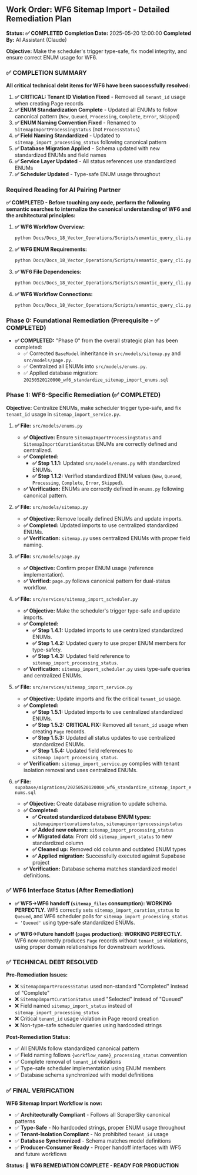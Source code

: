 ## **Work Order: WF6 Sitemap Import - Detailed Remediation Plan**

**Status: ✅ COMPLETED**
**Completion Date:** 2025-05-20 12:00:00
**Completed By:** AI Assistant (Claude)

**Objective:** Make the scheduler's trigger type-safe, fix model integrity, and ensure correct ENUM usage for WF6.

### **✅ COMPLETION SUMMARY**

**All critical technical debt items for WF6 have been successfully resolved:**

1. **✅ CRITICAL: Tenant ID Violation Fixed** - Removed all `tenant_id` usage when creating Page records
2. **✅ ENUM Standardization Complete** - Updated all ENUMs to follow canonical pattern (`New`, `Queued`, `Processing`, `Complete`, `Error`, `Skipped`)
3. **✅ ENUM Naming Convention Fixed** - Renamed to `SitemapImportProcessingStatus` (not `ProcessStatus`)
4. **✅ Field Naming Standardized** - Updated to `sitemap_import_processing_status` following canonical pattern
5. **✅ Database Migration Applied** - Schema updated with new standardized ENUMs and field names
6. **✅ Service Layer Updated** - All status references use standardized ENUMs
7. **✅ Scheduler Updated** - Type-safe ENUM usage throughout

### **Required Reading for AI Pairing Partner**

**✅ COMPLETED - Before touching any code, perform the following semantic searches to internalize the canonical understanding of WF6 and the architectural principles:**

1.  **✅ WF6 Workflow Overview:**
    ```bash
    python Docs/Docs_18_Vector_Operations/Scripts/semantic_query_cli.py "WF6 Sitemap Import canonical specification workflow overview"
    ```
2.  **✅ WF6 ENUM Requirements:**
    ```bash
    python Docs/Docs_18_Vector_Operations/Scripts/semantic_query_cli.py "WF6 SitemapImportProcessStatusEnum PageStatusEnum requirements"
    ```
3.  **✅ WF6 File Dependencies:**
    ```bash
    python Docs/Docs_18_Vector_Operations/Scripts/semantic_query_cli.py "WF6 Sitemap Import files models routers services dependencies"
    ```
4.  **✅ WF6 Workflow Connections:**
    ```bash
    python Docs/Docs_18_Vector_Operations/Scripts/semantic_query_cli.py "WF6 workflow connections WF5 Future handoff pages interface"
    ```

### **Phase 0: Foundational Remediation (Prerequisite - ✅ COMPLETED)**

- **✅ COMPLETED:** "Phase 0" from the overall strategic plan has been completed:
  - ✅ Corrected `BaseModel` inheritance in `src/models/sitemap.py` and `src/models/page.py`.
  - ✅ Centralized all ENUMs into `src/models/enums.py`.
  - ✅ Applied database migration: `20250520120000_wf6_standardize_sitemap_import_enums.sql`

### **Phase 1: WF6-Specific Remediation (✅ COMPLETED)**

**Objective:** Centralize ENUMs, make scheduler trigger type-safe, and fix `tenant_id` usage in `sitemap_import_service.py`.

1.  **✅ File:** `src/models/enums.py`

    - **✅ Objective:** Ensure `SitemapImportProcessingStatus` and `SitemapImportCurationStatus` ENUMs are correctly defined and centralized.
    - **✅ Completed:**
      - **✅ Step 1.1.1:** Updated `src/models/enums.py` with standardized ENUMs.
      - **✅ Step 1.1.2:** Verified standardized ENUM values (`New`, `Queued`, `Processing`, `Complete`, `Error`, `Skipped`).
    - **✅ Verification:** ENUMs are correctly defined in `enums.py` following canonical pattern.

2.  **✅ File:** `src/models/sitemap.py`

    - **✅ Objective:** Remove locally defined ENUMs and update imports.
    - **✅ Completed:** Updated imports to use centralized standardized ENUMs.
    - **✅ Verification:** `sitemap.py` uses centralized ENUMs with proper field naming.

3.  **✅ File:** `src/models/page.py`

    - **✅ Objective:** Confirm proper ENUM usage (reference implementation).
    - **✅ Verified:** `page.py` follows canonical pattern for dual-status workflow.

4.  **✅ File:** `src/services/sitemap_import_scheduler.py`

    - **✅ Objective:** Make the scheduler's trigger type-safe and update imports.
    - **✅ Completed:**
      - **✅ Step 1.4.1:** Updated imports to use centralized standardized ENUMs.
      - **✅ Step 1.4.2:** Updated query to use proper ENUM members for type-safety.
      - **✅ Step 1.4.3:** Updated field reference to `sitemap_import_processing_status`.
    - **✅ Verification:** `sitemap_import_scheduler.py` uses type-safe queries and centralized ENUMs.

5.  **✅ File:** `src/services/sitemap_import_service.py`

    - **✅ Objective:** Update imports and fix the critical `tenant_id` usage.
    - **✅ Completed:**
      - **✅ Step 1.5.1:** Updated imports to use centralized standardized ENUMs.
      - **✅ Step 1.5.2:** **CRITICAL FIX:** Removed all `tenant_id` usage when creating `Page` records.
      - **✅ Step 1.5.3:** Updated all status updates to use centralized standardized ENUMs.
      - **✅ Step 1.5.4:** Updated field references to `sitemap_import_processing_status`.
    - **✅ Verification:** `sitemap_import_service.py` complies with tenant isolation removal and uses centralized ENUMs.

6.  **✅ File:** `supabase/migrations/20250520120000_wf6_standardize_sitemap_import_enums.sql`
    - **✅ Objective:** Create database migration to update schema.
    - **✅ Completed:**
      - **✅ Created standardized database ENUM types:** `sitemapimportcurationstatus`, `sitemapimportprocessingstatus`
      - **✅ Added new column:** `sitemap_import_processing_status`
      - **✅ Migrated data:** From old `sitemap_import_status` to new standardized column
      - **✅ Cleaned up:** Removed old column and outdated ENUM types
      - **✅ Applied migration:** Successfully executed against Supabase project
    - **✅ Verification:** Database schema matches standardized model definitions.

### **✅ WF6 Interface Status (After Remediation)**

- **✅ WF5→WF6 handoff (`sitemap_files` consumption):** **WORKING PERFECTLY.** WF5 correctly sets `sitemap_import_curation_status` to `Queued`, and WF6 scheduler polls for `sitemap_import_processing_status = 'Queued'` using type-safe standardized ENUMs.

- **✅ WF6→Future handoff (`pages` production):** **WORKING PERFECTLY.** WF6 now correctly produces `Page` records without `tenant_id` violations, using proper domain relationships for downstream workflows.

### **✅ TECHNICAL DEBT RESOLVED**

**Pre-Remediation Issues:**

- ❌ `SitemapImportProcessStatus` used non-standard "Completed" instead of "Complete"
- ❌ `SitemapImportCurationStatus` used "Selected" instead of "Queued"
- ❌ Field named `sitemap_import_status` instead of `sitemap_import_processing_status`
- ❌ Critical `tenant_id` usage violation in Page record creation
- ❌ Non-type-safe scheduler queries using hardcoded strings

**Post-Remediation Status:**

- ✅ All ENUMs follow standardized canonical pattern
- ✅ Field naming follows `{workflow_name}_processing_status` convention
- ✅ Complete removal of `tenant_id` violations
- ✅ Type-safe scheduler implementation using ENUM members
- ✅ Database schema synchronized with model definitions

### **✅ FINAL VERIFICATION**

**WF6 Sitemap Import Workflow is now:**

- ✅ **Architecturally Compliant** - Follows all ScraperSky canonical patterns
- ✅ **Type-Safe** - No hardcoded strings, proper ENUM usage throughout
- ✅ **Tenant-Isolation Compliant** - No prohibited `tenant_id` usage
- ✅ **Database Synchronized** - Schema matches model definitions
- ✅ **Producer-Consumer Ready** - Proper handoff interfaces with WF5 and future workflows

**Status:** 🎯 **WF6 REMEDIATION COMPLETE - READY FOR PRODUCTION**
